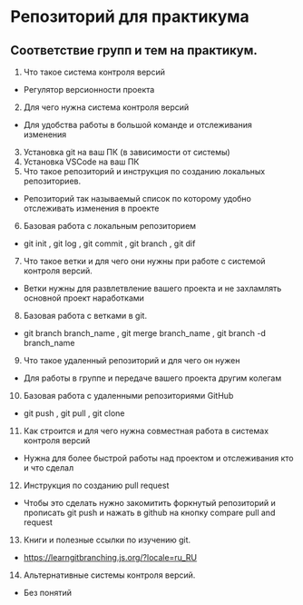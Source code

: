 # Репозиторий для практикума
## Соответствие групп и тем на практикум.

1. Что такое система контроля версий
*  Регулятор версионности проекта 
2. Для чего нужна система контроля версий
* Для удобства работы в большой команде и отслеживания изменения 
3. Установка git на ваш ПК (в зависимости от системы)
4. Установка VSCode на ваш ПК
5. Что такое репозиторий и инструкция по созданию локальных репозиториев.
* Репозиторий так называемый список по которому удобно отслеживать изменения в проекте
6. Базовая работа с локальным репозиторием
* git init , git log , git commit , git branch , git dif
7. Что такое ветки и для чего они нужны при работе с системой контроля версий.
* Ветки нужны для развлетвление вашего проекта и не захламлять основной проект наработками 
8. Базовая работа с ветками в git.
* git branch branch_name , git merge branch_name , git branch -d branch_name
9. Что такое удаленный репозиторий и для чего он нужен
* Для работы в группе и передаче вашего проекта другим колегам
10. Базовая работа с удаленными репозиториями GitHub
* git push , git pull , git clone
11. Как строится и для чего нужна совместная работа в системах контроля версий
* Нужна для более быстрой работы над проектом и отслеживания кто и что сделал
12. Инструкция по созданию pull request
* Чтобы это сделать нужно закомитить форкнутый репозиторий и прописать git push и нажать в github на кнопку compare pull and request
13. Книги и полезные ссылки по изучению git.
* https://learngitbranching.js.org/?locale=ru_RU
14. Альтернативные системы контроля версий.
* Без понятий
